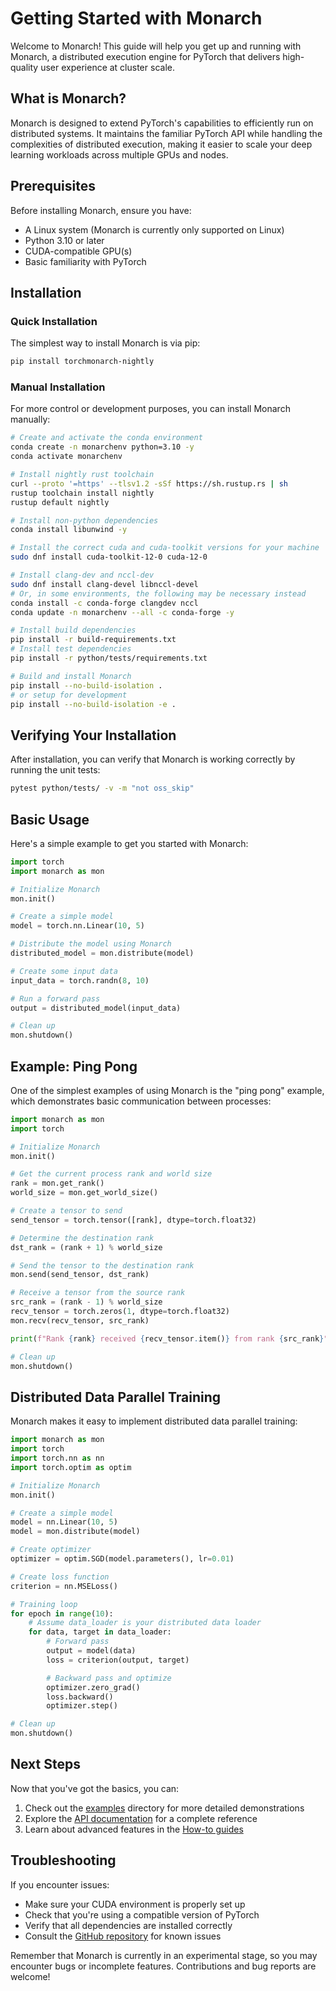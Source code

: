 # Getting Started with Monarch

Welcome to Monarch! This guide will help you get up and running with Monarch, a distributed execution engine for PyTorch that delivers high-quality user experience at cluster scale.

## What is Monarch?

Monarch is designed to extend PyTorch's capabilities to efficiently run on distributed systems. It maintains the familiar PyTorch API while handling the complexities of distributed execution, making it easier to scale your deep learning workloads across multiple GPUs and nodes.

## Prerequisites

Before installing Monarch, ensure you have:

- A Linux system (Monarch is currently only supported on Linux)
- Python 3.10 or later
- CUDA-compatible GPU(s)
- Basic familiarity with PyTorch

## Installation

### Quick Installation

The simplest way to install Monarch is via pip:

```bash
pip install torchmonarch-nightly
```

### Manual Installation

For more control or development purposes, you can install Monarch manually:

```bash
# Create and activate the conda environment
conda create -n monarchenv python=3.10 -y
conda activate monarchenv

# Install nightly rust toolchain
curl --proto '=https' --tlsv1.2 -sSf https://sh.rustup.rs | sh
rustup toolchain install nightly
rustup default nightly

# Install non-python dependencies
conda install libunwind -y

# Install the correct cuda and cuda-toolkit versions for your machine
sudo dnf install cuda-toolkit-12-0 cuda-12-0

# Install clang-dev and nccl-dev
sudo dnf install clang-devel libnccl-devel
# Or, in some environments, the following may be necessary instead
conda install -c conda-forge clangdev nccl
conda update -n monarchenv --all -c conda-forge -y

# Install build dependencies
pip install -r build-requirements.txt
# Install test dependencies
pip install -r python/tests/requirements.txt

# Build and install Monarch
pip install --no-build-isolation .
# or setup for development
pip install --no-build-isolation -e .
```

## Verifying Your Installation

After installation, you can verify that Monarch is working correctly by running the unit tests:

```bash
pytest python/tests/ -v -m "not oss_skip"
```

## Basic Usage

Here's a simple example to get you started with Monarch:

```python
import torch
import monarch as mon

# Initialize Monarch
mon.init()

# Create a simple model
model = torch.nn.Linear(10, 5)

# Distribute the model using Monarch
distributed_model = mon.distribute(model)

# Create some input data
input_data = torch.randn(8, 10)

# Run a forward pass
output = distributed_model(input_data)

# Clean up
mon.shutdown()
```

## Example: Ping Pong

One of the simplest examples of using Monarch is the "ping pong" example, which demonstrates basic communication between processes:

```python
import monarch as mon
import torch

# Initialize Monarch
mon.init()

# Get the current process rank and world size
rank = mon.get_rank()
world_size = mon.get_world_size()

# Create a tensor to send
send_tensor = torch.tensor([rank], dtype=torch.float32)

# Determine the destination rank
dst_rank = (rank + 1) % world_size

# Send the tensor to the destination rank
mon.send(send_tensor, dst_rank)

# Receive a tensor from the source rank
src_rank = (rank - 1) % world_size
recv_tensor = torch.zeros(1, dtype=torch.float32)
mon.recv(recv_tensor, src_rank)

print(f"Rank {rank} received {recv_tensor.item()} from rank {src_rank}")

# Clean up
mon.shutdown()
```

## Distributed Data Parallel Training

Monarch makes it easy to implement distributed data parallel training:

```python
import monarch as mon
import torch
import torch.nn as nn
import torch.optim as optim

# Initialize Monarch
mon.init()

# Create a simple model
model = nn.Linear(10, 5)
model = mon.distribute(model)

# Create optimizer
optimizer = optim.SGD(model.parameters(), lr=0.01)

# Create loss function
criterion = nn.MSELoss()

# Training loop
for epoch in range(10):
    # Assume data_loader is your distributed data loader
    for data, target in data_loader:
        # Forward pass
        output = model(data)
        loss = criterion(output, target)

        # Backward pass and optimize
        optimizer.zero_grad()
        loss.backward()
        optimizer.step()

# Clean up
mon.shutdown()
```

## Next Steps

Now that you've got the basics, you can:

1. Check out the [examples](./examples/index) directory for more detailed demonstrations
2. Explore the [API documentation](api) for a complete reference
3. Learn about advanced features in the [How-to guides](howtos)

## Troubleshooting

If you encounter issues:

- Make sure your CUDA environment is properly set up
- Check that you're using a compatible version of PyTorch
- Verify that all dependencies are installed correctly
- Consult the [GitHub repository](https://github.com/pytorch-labs/monarch) for known issues

Remember that Monarch is currently in an experimental stage, so you may encounter bugs or incomplete features. Contributions and bug reports are welcome!
